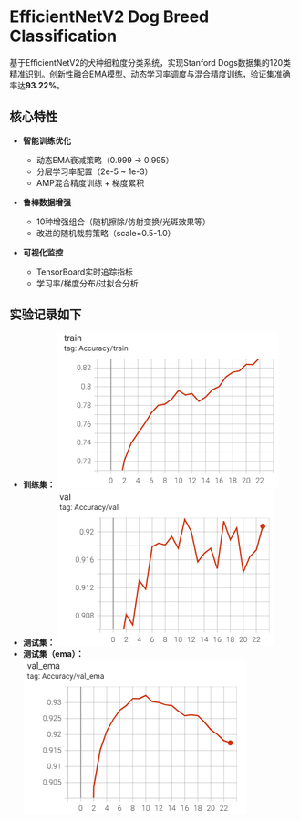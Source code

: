 # EfficientNetV2 Dog Breed Classification 

基于EfficientNetV2的犬种细粒度分类系统，实现Stanford Dogs数据集的120类精准识别。创新性融合EMA模型、动态学习率调度与混合精度训练，验证集准确率达**93.22%**。

##  核心特性

- **智能训练优化**
  -  动态EMA衰减策略（0.999 → 0.995）
  -  分层学习率配置（2e-5 ~ 1e-3）
  -  AMP混合精度训练 + 梯度累积

- **鲁棒数据增强**
  -  10种增强组合（随机擦除/仿射变换/光斑效果等）
  -  改进的随机裁剪策略（scale=0.5-1.0）

- **可视化监控**
  -  TensorBoard实时追踪指标
  -  学习率/梯度分布/过拟合分析

 ##  实验记录如下
  -  **训练集：**
    ![image](https://github.com/Qianggggggggg/code/blob/main/record/train.png)
  -  **测试集：**
    ![image](https://github.com/Qianggggggggg/code/blob/main/record/val.png)
  -  **测试集（ema）：**
    ![image](https://github.com/Qianggggggggg/code/blob/main/record/val_ema.png)
